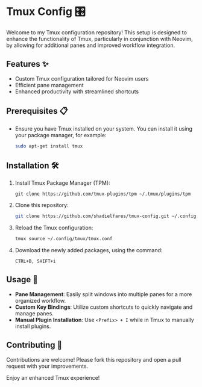 # Tmux Config 🎛️

Welcome to my Tmux configuration repository! This setup is designed to enhance the functionality of Tmux, particularly in conjunction with Neovim, by allowing for additional panes and improved workflow integration.

## Features ✨
- Custom Tmux configuration tailored for Neovim users
- Efficient pane management
- Enhanced productivity with streamlined shortcuts

## Prerequisites 📋
- Ensure you have Tmux installed on your system. You can install it using your package manager, for example:
    ```sh
    sudo apt-get install tmux
    ```

## Installation 🛠️

1. Install Tmux Package Manager (TPM):
    ```
    git clone https://github.com/tmux-plugins/tpm ~/.tmux/plugins/tpm
    ```
2. Clone this repository:
    ```sh
    git clone https://github.com/shadielfares/tmux-config.git ~/.config/tmux/tmux.conf
    ```
3. Reload the Tmux configuration:
    ```sh
    tmux source ~/.config/tmux/tmux.conf
    ```
4. Download the newly added packages, using the command:
    ```
    CTRL+B, SHIFT+i
    ```

## Usage 🚀
- **Pane Management**: Easily split windows into multiple panes for a more organized workflow.
- **Custom Key Bindings**: Utilize custom shortcuts to quickly navigate and manage panes.
- **Manual Plugin Installation**: Use `<Prefix> + I` while in Tmux to manually install plugins.

## Contributing 🤝
Contributions are welcome! Please fork this repository and open a pull request with your improvements.

Enjoy an enhanced Tmux experience!
